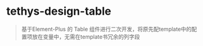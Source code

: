 # tethys-design-table

> 基于Element-Plus 的 Table 组件进行二次开发，将原先配template中的配置项放在变量中，无需在template书冗余的列字段

